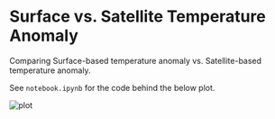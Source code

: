 # Surface vs. Satellite Temperature Anomaly

Comparing Surface-based temperature anomaly vs. Satellite-based temperature anomaly.

See `notebook.ipynb` for the code behind the below plot.

![plot]([http://url/to/img.png](https://raw.githubusercontent.com/willgeary/SurfaceVsSatelliteTemperature/main/plot.png))

